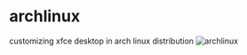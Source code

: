 # archlinux
customizing xfce desktop in arch linux distribution
![archlinux](https://github.com/user-attachments/assets/1f532f90-ccb4-4353-8100-2095c01b9113)
